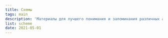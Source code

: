 ```yaml
---
title: Схемы
tags: main
description: 'Материалы для лучшего понимания и запоминания различных аспектов учения'
list: scheme
date: 2021-05-01
---
```


